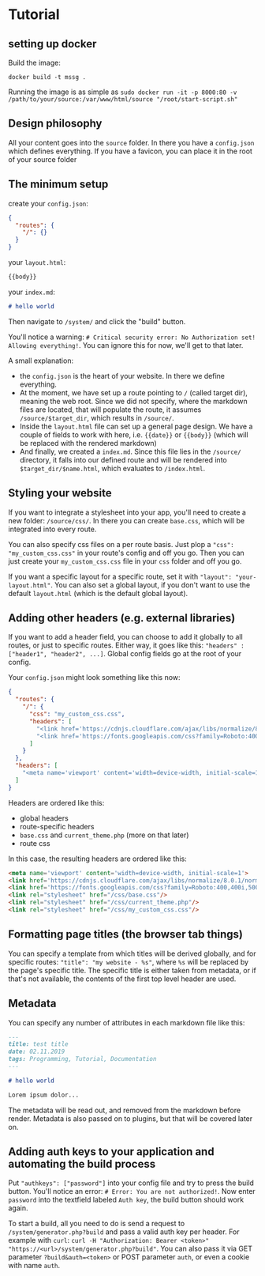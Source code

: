 # Tutorial

## setting up docker

Build the image:

`docker build -t mssg .`

Running the image is as simple as `sudo docker run -it -p 8000:80 -v /path/to/your/source:/var/www/html/source "/root/start-script.sh"`

## Design philosophy

All your content goes into the `source` folder. In there you have a `config.json` which defines everything. If you have a favicon, you can place it in the root of your source folder

## The minimum setup

create your `config.json`:

```JSON
{
  "routes": {
    "/": {}
  }
}
```

your `layout.html`:
```html
{{body}}
```

your `index.md`:
```markdown
# hello world
```

Then navigate to `/system/` and click the "build" button.

You'll notice a warning: `# Critical security error: No Authorization set! Allowing everything!`. You can ignore this for now, we'll get to that later.

A small explanation:
 - the `config.json` is the heart of your website. In there we define everything.
 - At the moment, we have set up a route pointing to `/` (called target dir), meaning the web root. Since we did not specify, where the markdown files are located, that will populate the route, it assumes `/source/$target_dir`, which results in `/source/`.
 - Inside the `layout.html` file can set up a general page design. We have a couple of fields to work with here, i.e. `{{date}}` or `{{body}}` (which will be replaced with the rendered markdown)
 - And finally, we created a `index.md`. Since this file lies in the `/source/` directory, it falls into our defined route and will be rendered into `$target_dir/$name.html`, which evaluates to `/index.html`.


## Styling your website

If you want to integrate a stylesheet into your app, you'll need to create a new folder: `/source/css/`. In there you can create `base.css`, which will be integrated into every route.

You can also specify css files on a per route basis. Just plop a `"css": "my_custom_css.css"` in your route's config and off you go. Then you can just create your `my_custom_css.css` file in your `css` folder and off you go.

If you want a specific layout for a specific route, set it with `"layout": "your-layout.html"`. You can also set a global layout, if you don't want to use the default `layout.html` (which is the default global layout).

## Adding other headers (e.g. external libraries)

If you want to add a header field, you can choose to add it globally to all routes, or just to specific routes. Either way, it goes like this: `"headers" : ["header1", "header2", ...]`. Global config fields go at the root of your config.

Your `config.json` might look something like this now:

```json
{
  "routes": {
    "/": {
      "css": "my_custom_css.css",
      "headers": [
        "<link href='https://cdnjs.cloudflare.com/ajax/libs/normalize/8.0.1/normalize.css' rel='stylesheet'>",
        "<link href='https://fonts.googleapis.com/css?family=Roboto:400,400i,500,500i' rel='stylesheet'>"
      ]
    }
  },
  "headers": [
    "<meta name='viewport' content='width=device-width, initial-scale=1'>"
  ]
}
```

Headers are ordered like this:
 - global headers
 - route-specific headers
 - `base.css` and `current_theme.php` (more on that later)
 - route css

 In this case, the resulting headers are ordered like this:

 ```html
 <meta name='viewport' content='width=device-width, initial-scale=1'>
 <link href='https://cdnjs.cloudflare.com/ajax/libs/normalize/8.0.1/normalize.css' rel='stylesheet'>
 <link href='https://fonts.googleapis.com/css?family=Roboto:400,400i,500,500i' rel='stylesheet'>
 <link rel="stylesheet" href="/css/base.css"/>
 <link rel="stylesheet" href="/css/current_theme.php"/>
 <link rel="stylesheet" href="/css/my_custom_css.css"/>
 ```

## Formatting page titles (the browser tab things)

You can specify a template from which titles will be derived globally, and for specific routes: `"title": "my website - %s"`, where `%s` will be replaced by the page's specific title. The specific title is either taken from metadata, or if that's not available, the contents of the first top level header are used.

## Metadata

You can specify any number of attributes in each markdown file like this:

```markdown
---
title: test title
date: 02.11.2019
tags: Programming, Tutorial, Documentation
---

# hello world

Lorem ipsum dolor...
```

The metadata will be read out, and removed from the markdown before render. Metadata is also passed on to plugins, but that will be covered later on.

## Adding auth keys to your application and automating the build process

Put `"authkeys": ["password"]` into your config file and try to press the build button. You'll notice an error: `# Error: You are not authorized!`. Now enter `password` into the textfield labeled `Auth key`, the build button should work again.

To start a build, all you need to do is send a request to `/system/generator.php?build` and pass a valid auth key per header. For example with `curl`: `curl -H "Authorization: Bearer <token>" "https://<url>/system/generator.php?build"`. You can also pass it via GET parameter `?build&auth=<token>` or POST parameter `auth`, or even a cookie with name `auth`.
